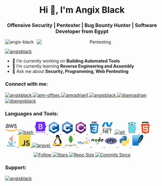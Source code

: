 
<h1 align="center">Hi 👋, I'm Angix Black</h1>
<h3 align="center"> Offensive Security | Pentester | Bug Bounty Hunter | Software Developer from Egypt</h3>

<div align="center">
  <img align="right" alt="Pentesting" width="400" src="https://media1.giphy.com/media/v1.Y2lkPTc5MGI3NjExb2R5bWNkM2p3c2RpeHl6Z2hxeWJpN3hhcG16emJkamYxZnI2bmIybCZlcD12MV9pbnRlcm5hbF9naWZfYnlfaWQmY3Q9Zw/KmHueA88mFABT9GkkR/giphy.webp" >
</div>

<p align="left">
  <img src="https://komarev.com/ghpvc/?username=angix-black&label=Profile%20views&color=0e75b6&style=flat" alt="angix-black" />
</p>



<p align="left">
  <a href="https://twitter.com/angixblack" target="blank">
    <img src="https://img.shields.io/twitter/follow/angixblack?logo=twitter&style=for-the-badge" alt="angixblack" />
  </a>
</p>

- 🔭 I’m currently working on **Building Automated Tools**
- 🌱 I’m currently learning **Reverse Engineering and Assembly**
- 💬 Ask me about **Security, Programming, Web Pentesting**
<h3 align="left">Connect with me:</h3>
<p align="left">
  <a href="https://twitter.com/angixblack" target="blank">
    <img align="center" src="https://raw.githubusercontent.com/rahuldkjain/github-profile-readme-generator/master/src/images/icons/Social/twitter.svg" alt="angixblack" height="30" width="40" />
  </a>
  <a href="https://linkedin.com/in/amr-offsec" target="blank">
    <img align="center" src="https://raw.githubusercontent.com/rahuldkjain/github-profile-readme-generator/master/src/images/icons/Social/linked-in-alt.svg" alt="amr-offsec" height="30" width="40" />
  </a>
  <a href="https://fb.com/amradrian1" target="blank">
    <img align="center" src="https://raw.githubusercontent.com/rahuldkjain/github-profile-readme-generator/master/src/images/icons/Social/facebook.svg" alt="amradrian1" height="30" width="40" />
  </a>
  <a href="https://instagram.com/angixblack" target="blank">
    <img align="center" src="https://raw.githubusercontent.com/rahuldkjain/github-profile-readme-generator/master/src/images/icons/Social/instagram.svg" alt="angixblack" height="30" width="40" />
  </a>
  <a href="https://medium.com/@amradrian" target="blank">
    <img align="center" src="https://raw.githubusercontent.com/rahuldkjain/github-profile-readme-generator/master/src/images/icons/Social/medium.svg" alt="@amradrian" height="30" width="40" />
  </a>
  <a href="https://www.youtube.com/c/@angixblack" target="blank">
    <img align="center" src="https://raw.githubusercontent.com/rahuldkjain/github-profile-readme-generator/master/src/images/icons/Social/youtube.svg" alt="@angixblack" height="30" width="40" />
  </a>
</p>

<h3 align="left">Languages and Tools:</h3>
<p align="left">
  <a href="https://aws.amazon.com" target="_blank" rel="noreferrer">
    <img src="https://raw.githubusercontent.com/devicons/devicon/master/icons/amazonwebservices/amazonwebservices-original-wordmark.svg" alt="aws" width="40" height="40"/>
  </a>
  <a href="https://www.gnu.org/software/bash/" target="_blank" rel="noreferrer">
    <img src="https://www.vectorlogo.zone/logos/gnu_bash/gnu_bash-icon.svg" alt="bash" width="40" height="40"/>
  </a>
  <a href="https://getbootstrap.com" target="_blank" rel="noreferrer">
    <img src="https://raw.githubusercontent.com/devicons/devicon/master/icons/bootstrap/bootstrap-plain-wordmark.svg" alt="bootstrap" width="40" height="40"/>
  </a>
  <a href="https://www.cprogramming.com/" target="_blank" rel="noreferrer">
    <img src="https://raw.githubusercontent.com/devicons/devicon/master/icons/c/c-original.svg" alt="c" width="40" height="40"/>
  </a>
  <a href="https://www.w3schools.com/cpp/" target="_blank" rel="noreferrer">
    <img src="https://raw.githubusercontent.com/devicons/devicon/master/icons/cplusplus/cplusplus-original.svg" alt="cplusplus" width="40" height="40"/>
  </a>
  <a href="https://www.w3schools.com/cs/" target="_blank" rel="noreferrer">
    <img src="https://raw.githubusercontent.com/devicons/devicon/master/icons/csharp/csharp-original.svg" alt="csharp" width="40" height="40"/>
  </a>
  <a href="https://www.w3schools.com/css/" target="_blank" rel="noreferrer">
    <img src="https://raw.githubusercontent.com/devicons/devicon/master/icons/css3/css3-original-wordmark.svg" alt="css3" width="40" height="40"/>
  </a>
  <a href="https://dotnet.microsoft.com/" target="_blank" rel="noreferrer">
    <img src="https://raw.githubusercontent.com/devicons/devicon/master/icons/dot-net/dot-net-original-wordmark.svg" alt="dotnet" width="40" height="40"/>
  </a>
  <a href="https://git-scm.com/" target="_blank" rel="noreferrer">
    <img src="https://www.vectorlogo.zone/logos/git-scm/git-scm-icon.svg" alt="git" width="40" height="40"/>
  </a>
  <a href="https://golang.org" target="_blank" rel="noreferrer">
    <img src="https://raw.githubusercontent.com/devicons/devicon/master/icons/go/go-original.svg" alt="go" width="40" height="40"/>
  </a>
  <a href="https://www.w3.org/html/" target="_blank" rel="noreferrer">
    <img src="https://raw.githubusercontent.com/devicons/devicon/master/icons/html5/html5-original-wordmark.svg" alt="html5" width="40" height="40"/>
  </a>
  <a href="https://www.java.com" target="_blank" rel="noreferrer">
    <img src="https://raw.githubusercontent.com/devicons/devicon/master/icons/java/java-original.svg" alt="java" width="40" height="40"/>
  </a>
  <a href="https://developer.mozilla.org/en-US/docs/Web/JavaScript" target="_blank" rel="noreferrer">
    <img src="https://raw.githubusercontent.com/devicons/devicon/master/icons/javascript/javascript-original.svg" alt="javascript" width="40" height="40"/>
  </a>
  <a href="https://laravel.com/" target="_blank" rel="noreferrer">
    <img src="https://upload.wikimedia.org/wikipedia/commons/9/9a/Laravel.svg" alt="laravel" width="40" height="40"/>
  </a>
  <a href="https://www.linux.org/" target="_blank" rel="noreferrer">
    <img src="https://raw.githubusercontent.com/devicons/devicon/master/icons/linux/linux-original.svg" alt="linux" width="40" height="40"/>
  </a>
  <a href="https://www.mongodb.com/" target="_blank" rel="noreferrer">
    <img src="https://raw.githubusercontent.com/devicons/devicon/master/icons/mongodb/mongodb-original-wordmark.svg" alt="mongodb" width="40" height="40"/>
  </a>
  <a href="https://www.mysql.com/" target="_blank" rel="noreferrer">
    <img src="https://raw.githubusercontent.com/devicons/devicon/master/icons/mysql/mysql-original-wordmark.svg" alt="mysql" width="40" height="40"/>
  </a>
  <a href="https://nodejs.org" target="_blank" rel="noreferrer">
    <img src="https://raw.githubusercontent.com/devicons/devicon/master/icons/nodejs/nodejs-original-wordmark.svg" alt="nodejs" width="40" height="40"/>
  </a>
  <a href="https://www.php.net" target="_blank" rel="noreferrer">
    <img src="https://raw.githubusercontent.com/devicons/devicon/master/icons/php/php-original.svg" alt="php" width="40" height="40"/>
  </a>
  <a href="https://www.python.org" target="_blank" rel="noreferrer">
    <img src="https://raw.githubusercontent.com/devicons/devicon/master/icons/python/python-original.svg" alt="python" width="40" height="40"/>
  </a>

  <a href="https://www.sqlite.org/" target="_blank" rel="noreferrer">
    <img src="https://raw.githubusercontent.com/devicons/devicon/master/icons/sqlite/sqlite-original.svg" alt="sqlite" width="40" height="40"/>
  </a>

<div align="center">
  <a href="https://github.com/yourusername">
    <img src="https://img.shields.io/github/followers/yourusername?label=Follow&style=social" alt="Follow">
  </a>
  <a href="https://github.com/yourusername/your-repository/stargazers">
    <img src="https://img.shields.io/github/stars/yourusername/your-repository?label=Stars&style=social" alt="Stars">
  </a>
  <a href="https://github.com/yourusername/your-repository">
    <img src="https://img.shields.io/github/repo-size/yourusername/your-repository?label=Repo%20Size&style=flat" alt="Repo Size">
  </a>
  <a href="https://github.com/yourusername/your-repository">
    <img src="https://img.shields.io/github/commits-since/yourusername/your-repository/latest?label=Commits%20Since&style=flat" alt="Commits Since">
  </a>
</div>

<h3 align="left">Support:</h3>
<p>
  <a href="https://www.buymeacoffee.com/angixblack" target="_blank">
    <img src="https://img.buymeacoffee.com/button-api/?text=Buy%20me%20a%20coffee&emoji=&slug=angixblack&button_colour=FFDD00&font_colour=000000&font_family=Roboto&outline_colour=000000&coffee_colour=ffffff" alt="angixblack" />
  </a>
</p>

